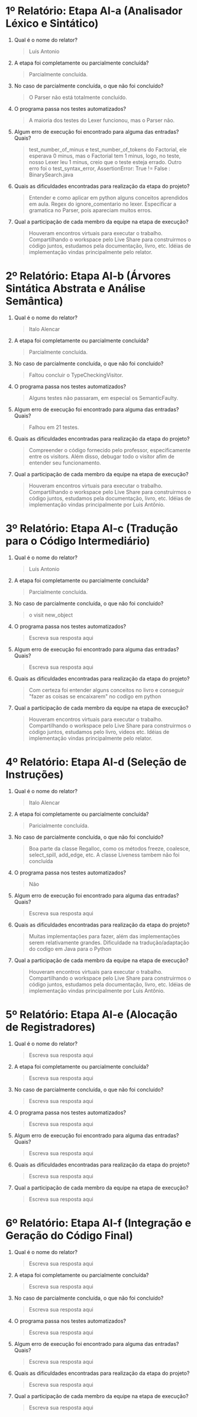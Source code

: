# 1º Relatório: Etapa AI-a (Analisador Léxico e Sintático)

1. Qual é o nome do relator?

    > Luís Antonio
2. A etapa foi completamente ou parcialmente concluída?

    > Parcialmente concluída.
3. No caso de parcialmente concluída, o que não foi concluído?

    > O Parser não está totalmente concluído.
4. O programa passa nos testes automatizados?
    
    > A maioria dos testes do Lexer funcionou, mas o Parser não.
5. Algum erro de execução foi encontrado para alguma das entradas? Quais?
    
    > test_number_of_minus e test_number_of_tokens do Factorial, ele esperava 0 minus, mas o Factorial tem 1 minus, logo, no teste, nosso Lexer leu 1 minus, creio que o teste esteja errado. Outro erro foi o test_syntax_error, AssertionError: True != False : BinarySearch.java
6. Quais as dificuldades encontradas para realização da etapa do projeto?
    
    > Entender e como aplicar em python alguns conceitos aprendidos em aula. Regex do ignore_comentario no lexer. Especificar a gramatica no Parser, pois apareciam muitos erros. 
7. Qual a participação de cada membro da equipe na etapa de execução?
    
    > Houveram encontros virtuais para executar o trabalho. Compartilhando o workspace pelo Live Share para construirmos o código juntos, estudamos pela documentação, livro, etc. Idéias de implementação vindas principalmente pelo relator.

# 2º Relatório: Etapa AI-b (Árvores Sintática Abstrata e Análise Semântica)

1. Qual é o nome do relator?

    > Italo Alencar
2. A etapa foi completamente ou parcialmente concluída?

    > Parcialmente concluída.
3. No caso de parcialmente concluída, o que não foi concluído?

    > Faltou concluir o TypeCheckingVisitor.
4. O programa passa nos testes automatizados?
    
    > Alguns testes não passaram, em especial os SemanticFaulty.
5. Algum erro de execução foi encontrado para alguma das entradas? Quais?
    
    > Falhou em 21 testes.
6. Quais as dificuldades encontradas para realização da etapa do projeto?
    
    > Compreender o código fornecido pelo professor, especificamente entre os visitors. Além disso, debugar todo o visitor afim de entender seu funcionamento.
7. Qual a participação de cada membro da equipe na etapa de execução?
    
    > Houveram encontros virtuais para executar o trabalho. Compartilhando o workspace pelo Live Share para construirmos o código juntos, estudamos pela documentação, livro, etc. Idéias de implementação vindas principalmente por Luis Antônio.

# 3º Relatório: Etapa AI-c (Tradução para o Código Intermediário)

1. Qual é o nome do relator?

    > Luís Antonio
2. A etapa foi completamente ou parcialmente concluída?

    > Parcialmente concluída.
3. No caso de parcialmente concluída, o que não foi concluído?

    > o visit new_object
4. O programa passa nos testes automatizados?
    
    > Escreva sua resposta aqui
5. Algum erro de execução foi encontrado para alguma das entradas? Quais?
    
    > Escreva sua resposta aqui
6. Quais as dificuldades encontradas para realização da etapa do projeto?
    
    > Com certeza foi entender alguns conceitos no livro e conseguir "fazer as coisas se encaixarem" no codigo em python
7. Qual a participação de cada membro da equipe na etapa de execução?
    
    > Houveram encontros virtuais para executar o trabalho. Compartilhando o workspace pelo Live Share para construirmos o código juntos, estudamos pelo livro, videos etc. Idéias de implementação vindas principalmente pelo relator.

# 4º Relatório: Etapa AI-d (Seleção de Instruções)

1. Qual é o nome do relator?

    > Italo Alencar
2. A etapa foi completamente ou parcialmente concluída?

    > Paricialmente concluída.
3. No caso de parcialmente concluída, o que não foi concluído?

    > Boa parte da classe Regalloc, como os métodos freeze, coalesce, select_spill, add_edge, etc. A classe Liveness tambem não foi concluída
4. O programa passa nos testes automatizados?
    
    > Não
5. Algum erro de execução foi encontrado para alguma das entradas? Quais?
    
    > Escreva sua resposta aqui
6. Quais as dificuldades encontradas para realização da etapa do projeto?
    
    > Muitas implementações para fazer, além das implementações serem relativamente grandes. Dificuldade na tradução/adaptação do codigo em Java para o Python
7. Qual a participação de cada membro da equipe na etapa de execução?
    
    > Houveram encontros virtuais para executar o trabalho. Compartilhando o workspace pelo Live Share para construirmos o código juntos, estudamos pela documentação, livro, etc. Idéias de implementação vindas principalmente por Luis Antônio.

# 5º Relatório: Etapa AI-e (Alocação de Registradores)

1. Qual é o nome do relator?

    > Escreva sua resposta aqui
2. A etapa foi completamente ou parcialmente concluída?

    > Escreva sua resposta aqui
3. No caso de parcialmente concluída, o que não foi concluído?

    > Escreva sua resposta aqui
4. O programa passa nos testes automatizados?
    
    > Escreva sua resposta aqui
5. Algum erro de execução foi encontrado para alguma das entradas? Quais?
    
    > Escreva sua resposta aqui
6. Quais as dificuldades encontradas para realização da etapa do projeto?
    
    > Escreva sua resposta aqui
7. Qual a participação de cada membro da equipe na etapa de execução?
    
    > Escreva sua resposta aqui

# 6º Relatório: Etapa AI-f (Integração e Geração do Código Final)

1. Qual é o nome do relator?

    > Escreva sua resposta aqui
2. A etapa foi completamente ou parcialmente concluída?

    > Escreva sua resposta aqui
3. No caso de parcialmente concluída, o que não foi concluído?

    > Escreva sua resposta aqui
4. O programa passa nos testes automatizados?
    
    > Escreva sua resposta aqui
5. Algum erro de execução foi encontrado para alguma das entradas? Quais?
    
    > Escreva sua resposta aqui
6. Quais as dificuldades encontradas para realização da etapa do projeto?
    
    > Escreva sua resposta aqui
7. Qual a participação de cada membro da equipe na etapa de execução?
    
    > Escreva sua resposta aqui